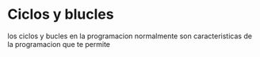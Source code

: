 <h1>
	Ciclos y blucles
</h1>
<p>
	los ciclos y bucles en la programacion normalmente
	son caracteristicas de la programacion que te permite
	
</p>